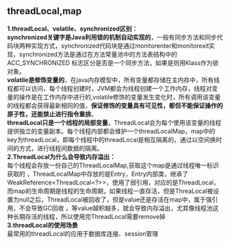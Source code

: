 ## threadLocal,map
**1.threadLocal、volatile、synchronized区别：**   
**synchronized关键字是Java利用锁的机制自动实现的**，一般有同步方法和同步代码块两种实现方式，synchronized代码块是通过monitorenter和monitorexit实现，synchronized方法是通过在方法常量池中的方法表结构中的ACC_SYNCHRONIZED 标志区分是否是一个同步方法，如果是则用Klass作为锁对象。   
**volatile是修饰变量的**，在java内存模型中，所有变量都存储在主内存中，所有线程都可以访问，每个线程创建时，JVM都会为线程创建一个工作内存，线程对变量的操作是在工作内存中进行的,volatile修饰的变量发生变化时，所有调用该变量的线程都会获得最新相同的值，**保证修饰的变量具有可见性，都但不能保证操作的原子性，还能禁止进行指令重排**。  
**threadLocal只是一个线程的局部变量**，ThreadLocal会为每个使用该变量的线程提供独立的变量副本。每个线程内部都会维护一个threadLocalMap，map中的key为threadLocal，即每个线程中的threadLocal是相互隔离的，通过以空间换时间的方式，进行线程间数据的隔离。   
**2.ThreadLocal为什么会导致内存溢出：**   
每个线程会存放一份自己的ThreadLocalMap,获取这个map是通过线程唯一标识获取的 ，ThreadLocalMap中存放的是Entry，Entry内部类，继承了WeakReference<ThreadLocal<?>>，使用了弱引用，对应的是ThreadLocal，而map的生命周期是线程的生命周期，如果线程一直存活，但是ThreaLocal被设置为null之后，ThreadLocal被回收了，但是value还是存活在map中，属于强引用，不会导致GC回收
，等value越积越多，就会导致内存溢出，尤其像线程池这种长期存活的线程，所以使用完ThreadLocal需要remove掉   
**3.threadLocal的使用场景**   
最常用的threadLocal的应用于数据库连接、session管理
